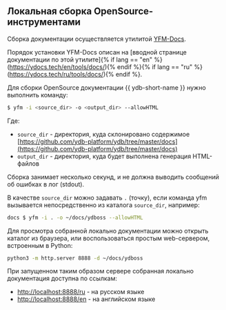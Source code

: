 ## Локальная сборка OpenSource-инструментами

Сборка документации осуществляется утилитой [YFM-Docs](https://github.com/yandex-cloud/yfm-docs).

Порядок установки YFM-Docs описан на [вводной странице документации по этой утилите]{% if lang == "en" %}(https://ydocs.tech/en/tools/docs/){% endif %}{% if lang == "ru" %}(https://ydocs.tech/ru/tools/docs/){% endif %}.

Для сборки OpenSource документации {{ ydb-short-name }} нужно выполнить команду:

``` bash
$ yfm -i <source_dir> -o <output_dir> --allowHTML
```

Где: 
- `source_dir` - директория, куда склонировано содержимое [https://github.com/ydb-platform/ydb/tree/master/docs](https://github.com/ydb-platform/ydb/tree/master/docs)
- `output_dir` - директория, куда будет выполнена генерация HTML-файлов

Сборка занимает несколько секунд, и не должна выводить сообщений об ошибках в лог (stdout).

В качестве `source_dir` можно задавать `.` (точку), если команда yfm вызывается непосредственно из каталога `source_dir`, например:

``` bash
docs $ yfm -i . -o ~/docs/ydboss --allowHTML
```

Для просмотра собранной локально документации можно открыть каталог из браузера, или воспользоваться простым web-сервером, встроенным в Python:

``` bash
python3 -m http.server 8888 -d ~/docs/ydboss
```

При запущенном таким образом сервере собранная локально документация доступна по ссылкам:
- [http://localhost:8888/ru](http://localhost:8888/ru) - на русском языке
- [http://localhost:8888/en](http://localhost:8888/en) - на английском языке


